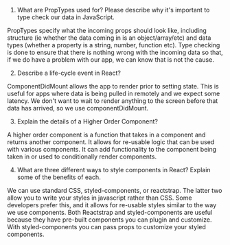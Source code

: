 1. What are PropTypes used for? Please describe why it's important to type check our data in JavaScript.

PropTypes specify what the incoming props should look like, including structure (ie whether the data coming in is an object/array/etc) and data types (whether a property is a string, number, function etc). Type checking is done to ensure that there is nothing wrong with the incoming data so that, if we do have a problem with our app, we can know that is not the cause.

2. Describe a life-cycle event in React?

ComponentDidMount allows the app to render prior to setting state. This is useful for apps where data is being pulled in remotely and we expect some latency. We don't want to wait to render anything to the screen before that data has arrived, so we use componentDidMount.


3. Explain the details of a Higher Order Component?

A higher order component is a function that takes in a component and returns another component. It allows for re-usable logic that can be used with various components. It can add functionality to the component being taken in or used to conditionally render components.

4. What are three different ways to style components in React? Explain some of the benefits of each.

We can use standard CSS, styled-components, or reactstrap. The latter two allow you to write your styles in javascript rather than CSS. Some developers prefer this, and it allows for re-usable styles similar to the way we use components. Both Reactstrap and styled-components are useful because they have pre-built components you can plugin and customize. With styled-components you can pass props to customize your styled components.